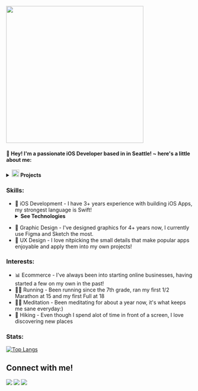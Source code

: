 <p align="left">
<img src="https://i.imgur.com/kHJQE8Y.png" width="370px" align="center">
<p/>


#### 👋 Hey! I'm a passionate iOS Developer based in in Seattle!  ~ here's a little about me:



<details> 
<summary><img alt="swift-logo" src="https://www.logolynx.com/images/logolynx/61/613bae3100d3a39b1cdb21c08694cefc.png" width="20px"></img><b> Projects</b></summary>
  <br></br>
  <p align="center">
    <a href="https://github.com/iOSGonzo/MetrixV1">
      <img border="0" alt="Dreamly" src="https://i.imgur.com/ZkXPyR5.png" width="360" height="330">
    </a>
        <a href="https://github.com/iOSGonzo/dreamly">
      <img border="0" alt="W3Schools" src="https://i.imgur.com/6nQax7I.png" width="360" height="330">
    </a>

  </p>
</details> 


### Skills:
- 🍎 iOS Development - I have 3+ years experience with building iOS Apps, my strongest language is Swift!<details> <summary><b>See Technologies</b></summary><ul>
  <li>HIG</li>
  <li>MVC</li>
  <li>UIKit</li>
  <li>CoreData</li>
  <li>Firebase</li>
  <li>Animations</li>
  <li>Cocoapods</li>
  <li>Widgets</li>
  <li>Networking</li>
  <li>Lifecycles</li>
  <li>Auto Layout</li>
  <li>Protocols/Delegates</li>
  <li>iMessage Extensions</li>
  <li>Gesture Recognizers</li>
</ul></details> 

- 🎨  Graphic Design - I've designed graphics for 4+ years now, I currently use Figma and Sketch the most.
- 📝  UX Design - I love nitpicking the small details that make popular apps enjoyable and apply them into my own projects!

### Interests:
- 📊 Ecommerce - I've always been into starting online businesses, having started a few on my own in the past!
- 🏃‍♂️ Running - Been running since the 7th grade, ran my first 1/2 Marathon at 15 and my first Full at 18
- 🧘‍♀️ Meditation - Been meditating for about a year now, it's what keeps me sane everyday:)
- 🌲 Hiking - Even though I spend alot of time in front of a screen, I love discovering new places

### Stats:

[![Top Langs](https://github-readme-stats.vercel.app/api/top-langs/?username=iOSGonzo&layout=compact)](https://github.com/anuraghazra/github-readme-stats)


## Connect with me!
[<img src="https://img.shields.io/badge/twitter-%231DA1F2.svg?&style=for-the-badge&logo=twitter&logoColor=white" />](https://twitter.com/iOSGonzo) [<img src="https://img.shields.io/badge/medium-%2312100E.svg?&style=for-the-badge&logo=medium&logoColor=white" />](https://medium.com/@gnzox)  [<img src="https://img.shields.io/badge/linkedin-%230077B5.svg?&style=for-the-badge&logo=linkedin&logoColor=white" />](https://www.linkedin.com/in/gbm7/)



<!--
**iOSGonzo/iOSGonzo** is a ✨ _special_ ✨ repository because its `README.md` (this file) appears on your GitHub profile.

Here are some ideas to get you started:

- 🔭 I’m currently working on ...
- 🌱 I’m currently learning ...
- 👯 I’m looking to collaborate on ...
- 🤔 I’m looking for help with ...
- 💬 Ask me about ...
- 📫 How to reach me: ...
- 😄 Pronouns: ...
- ⚡ Fun fact: ...


<details> 
<summary><b><img src="https://cdn.discordapp.com/emojis/704024736950386728.gif" width="20px" align="center"> Fun Facts</b></summary>
body
</details>


-->

